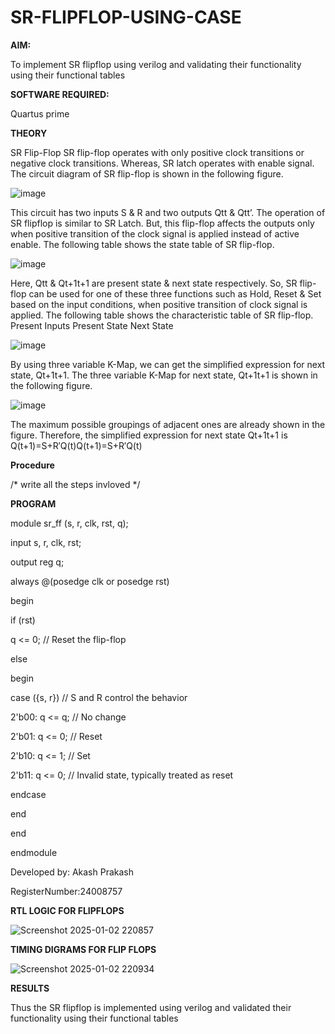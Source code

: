 # SR-FLIPFLOP-USING-CASE

**AIM:**

To implement  SR flipflop using verilog and validating their functionality using their functional tables

**SOFTWARE REQUIRED:**

Quartus prime

**THEORY**

SR Flip-Flop SR flip-flop operates with only positive clock transitions or negative clock transitions. Whereas, SR latch operates with enable signal. The circuit diagram of SR flip-flop is shown in the following figure.

![image](https://github.com/naavaneetha/SR-FLIPFLOP-USING-CASE/assets/154305477/0f710028-ad52-4d3e-9276-8714cf023a25)

 
This circuit has two inputs S & R and two outputs Qtt & Qtt’. The operation of SR flipflop is similar to SR Latch. But, this flip-flop affects the outputs only when positive transition of the clock signal is applied instead of active enable. The following table shows the state table of SR flip-flop.

![image](https://github.com/naavaneetha/SR-FLIPFLOP-USING-CASE/assets/154305477/dabfc4f4-87e3-4cbc-9472-f89ee1b5ed30)

 
Here, Qtt & Qt+1t+1 are present state & next state respectively. So, SR flip-flop can be used for one of these three functions such as Hold, Reset & Set based on the input conditions, when positive transition of clock signal is applied. The following table shows the characteristic table of SR flip-flop. Present Inputs Present State Next State

![image](https://github.com/naavaneetha/SR-FLIPFLOP-USING-CASE/assets/154305477/dd90d16c-aec5-4290-a586-e2346b1e9eb5)

 
By using three variable K-Map, we can get the simplified expression for next state, Qt+1t+1. The three variable K-Map for next state, Qt+1t+1 is shown in the following figure.

![image](https://github.com/naavaneetha/SR-FLIPFLOP-USING-CASE/assets/154305477/473efad6-d70b-4ca7-aeb7-898bbfca319f)

 
The maximum possible groupings of adjacent ones are already shown in the figure. Therefore, the simplified expression for next state Qt+1t+1 is Q(t+1)=S+R′Q(t)Q(t+1)=S+R′Q(t)

**Procedure**

/* write all the steps invloved */

**PROGRAM**


module sr_ff (s, r, clk, rst, q);

input s, r, clk, rst; 

output reg q; 

always @(posedge clk or posedge rst)

begin 

if (rst) 

q <= 0; // Reset the flip-flop

else

begin 

case ({s, r}) // S and R control the behavior

2'b00: q <= q; // No change 

2'b01: q <= 0; // Reset

2'b10: q <= 1; // Set

2'b11: q <= 0; // Invalid state, typically treated as reset 

endcase 

end

end

endmodule



Developed by: Akash Prakash 

RegisterNumber:24008757

**RTL LOGIC FOR FLIPFLOPS**

![Screenshot 2025-01-02 220857](https://github.com/user-attachments/assets/869d1776-9d79-4692-933c-0398304e0b7b)


**TIMING DIGRAMS FOR FLIP FLOPS**

![Screenshot 2025-01-02 220934](https://github.com/user-attachments/assets/82a8d254-61cc-49e4-866b-9110d96696ae)



**RESULTS**

Thus the SR flipflop is implemented using verilog and validated their functionality using their functional tables
